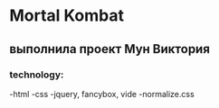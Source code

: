 # Mortal Kombat
## выполнила проект Мун Виктория
### technology:
-html
-css
-jquery, fancybox, vide
-normalize.css
